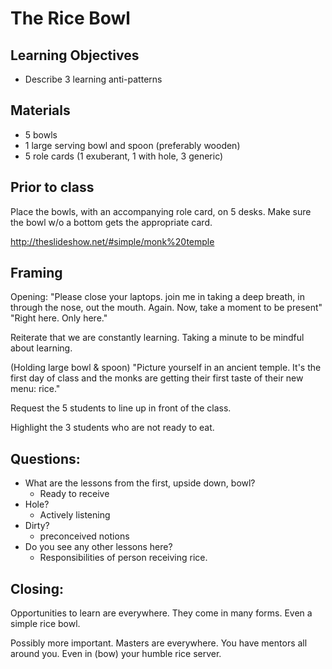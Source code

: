# The Rice Bowl

## Learning Objectives

- Describe 3 learning anti-patterns

## Materials

- 5 bowls
- 1 large serving bowl and spoon (preferably wooden)
- 5 role cards (1 exuberant, 1 with hole, 3 generic)

## Prior to class
Place the bowls, with an accompanying role card, on 5 desks. Make sure the bowl w/o a bottom gets the appropriate card.

http://theslideshow.net/#simple/monk%20temple

## Framing

Opening:
"Please close your laptops. join me in taking a deep breath, in through the nose, out the mouth. Again. Now, take a moment to be present"
"Right here. Only here."

Reiterate that we are constantly learning.  Taking a minute to be mindful about learning.

(Holding large bowl & spoon) "Picture yourself in an ancient temple.  It's the first day of class and the monks are getting their first taste of their new menu: rice."

Request the 5 students to line up in front of the class.

Highlight the 3 students who are not ready to eat.

## Questions:
- What are the lessons from the first, upside down, bowl?
  - Ready to receive
- Hole?
  - Actively listening
- Dirty?
  - preconceived notions
- Do you see any other lessons here?
  - Responsibilities of person receiving rice.

## Closing:
Opportunities to learn are everywhere. They come in many forms. Even a simple rice bowl.

Possibly more important. Masters are everywhere.  You have mentors all around you. Even in (bow) your humble rice server.
